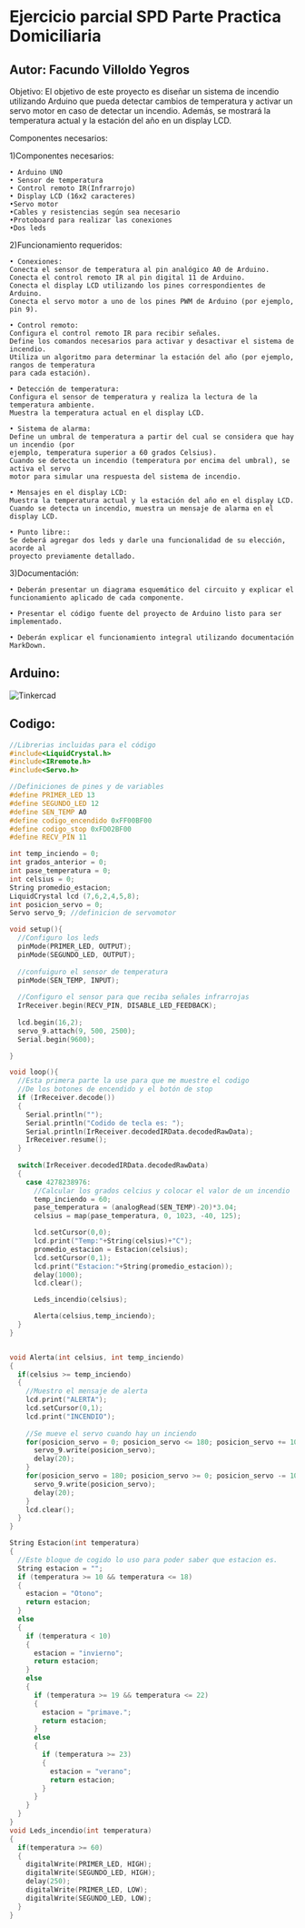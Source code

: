 # Ejercicio parcial SPD Parte Practica Domiciliaria 
## Autor: Facundo Villoldo Yegros

Objetivo: 
El objetivo de este proyecto es diseñar un sistema de incendio utilizando Arduino que pueda
detectar cambios de temperatura y activar un servo motor en caso de detectar un incendio.
Además, se mostrará la temperatura actual y la estación del año en un display LCD.

Componentes necesarios:

1)Componentes necesarios:

    • Arduino UNO
    • Sensor de temperatura
    • Control remoto IR(Infrarrojo)
    • Display LCD (16x2 caracteres) 
    •Servo motor
    •Cables y resistencias según sea necesario
    •Protoboard para realizar las conexiones
    •Dos leds


2)Funcionamiento requeridos:

    • Conexiones:
    Conecta el sensor de temperatura al pin analógico A0 de Arduino.
    Conecta el control remoto IR al pin digital 11 de Arduino.
    Conecta el display LCD utilizando los pines correspondientes de Arduino.
    Conecta el servo motor a uno de los pines PWM de Arduino (por ejemplo, pin 9).

    • Control remoto:
    Configura el control remoto IR para recibir señales.
    Define los comandos necesarios para activar y desactivar el sistema de incendio.
    Utiliza un algoritmo para determinar la estación del año (por ejemplo, rangos de temperatura
    para cada estación).

    • Detección de temperatura:
    Configura el sensor de temperatura y realiza la lectura de la temperatura ambiente.
    Muestra la temperatura actual en el display LCD.

    • Sistema de alarma:
    Define un umbral de temperatura a partir del cual se considera que hay un incendio (por
    ejemplo, temperatura superior a 60 grados Celsius).
    Cuando se detecta un incendio (temperatura por encima del umbral), se activa el servo
    motor para simular una respuesta del sistema de incendio.

    • Mensajes en el display LCD:
    Muestra la temperatura actual y la estación del año en el display LCD.
    Cuando se detecta un incendio, muestra un mensaje de alarma en el display LCD.  

    • Punto libre::
    Se deberá agregar dos leds y darle una funcionalidad de su elección, acorde al
    proyecto previamente detallado.

3)Documentación:

    • Deberán presentar un diagrama esquemático del circuito y explicar el
    funcionamiento aplicado de cada componente.

    • Presentar el código fuente del proyecto de Arduino listo para ser
    implementado.

    • Deberán explicar el funcionamiento integral utilizando documentación
    MarkDown.

## Arduino:

![Tinkercad](Arduino.png)

## Codigo:

~~~ C++ 
//Librerias incluidas para el código
#include<LiquidCrystal.h>
#include<IRremote.h>
#include<Servo.h>

//Definiciones de pines y de variables
#define PRIMER_LED 13
#define SEGUNDO_LED 12
#define SEN_TEMP A0
#define codigo_encendido 0xFF00BF00
#define codigo_stop 0xFD02BF00
#define RECV_PIN 11

int temp_inciendo = 0;
int grados_anterior = 0;
int pase_temperatura = 0;
int celsius = 0;
String promedio_estacion;
LiquidCrystal lcd (7,6,2,4,5,8);
int posicion_servo = 0;
Servo servo_9; //definicion de servomotor

void setup(){
  //Configuro los leds
  pinMode(PRIMER_LED, OUTPUT);
  pinMode(SEGUNDO_LED, OUTPUT);
  
  //confuiguro el sensor de temperatura
  pinMode(SEN_TEMP, INPUT);
  
  //Configuro el sensor para que reciba señales infrarrojas
  IrReceiver.begin(RECV_PIN, DISABLE_LED_FEEDBACK);
  
  lcd.begin(16,2);
  servo_9.attach(9, 500, 2500);
  Serial.begin(9600);

}

void loop(){
  //Esta primera parte la use para que me muestre el codigo
  //De los botones de encendido y el botón de stop
  if (IrReceiver.decode())
  {
  	Serial.println("");
  	Serial.println("Codido de tecla es: ");
    Serial.println(IrReceiver.decodedIRData.decodedRawData); 
    IrReceiver.resume(); 
  }
  
  switch(IrReceiver.decodedIRData.decodedRawData)
  {
  	case 4278238976:
      //Calcular los grados celcius y colocar el valor de un incendio
      temp_inciendo = 60;
      pase_temperatura = (analogRead(SEN_TEMP)-20)*3.04;
      celsius = map(pase_temperatura, 0, 1023, -40, 125);

      lcd.setCursor(0,0);
      lcd.print("Temp:"+String(celsius)+"C");
      promedio_estacion = Estacion(celsius);
      lcd.setCursor(0,1);
      lcd.print("Estacion:"+String(promedio_estacion));
      delay(1000);
      lcd.clear();

      Leds_incendio(celsius);

      Alerta(celsius,temp_inciendo);
  }
}


void Alerta(int celsius, int temp_inciendo)
{
  if(celsius >= temp_inciendo)
  {
    //Muestro el mensaje de alerta
    lcd.print("ALERTA");
    lcd.setCursor(0,1);
    lcd.print("INCENDIO");
    
    //Se mueve el servo cuando hay un inciendo 
    for(posicion_servo = 0; posicion_servo <= 180; posicion_servo += 10){
      servo_9.write(posicion_servo);
      delay(20);
    }
    for(posicion_servo = 180; posicion_servo >= 0; posicion_servo -= 10){
      servo_9.write(posicion_servo);
      delay(20);
    }
    lcd.clear();
  }
}

String Estacion(int temperatura)
{
  //Este bloque de cogido lo uso para poder saber que estacion es.
  String estacion = "";
  if (temperatura >= 10 && temperatura <= 18)
  {
    estacion = "Otono";
    return estacion;
  }
  else
  {
    if (temperatura < 10)
    {
      estacion = "invierno";
      return estacion;
    }
    else
    {
      if (temperatura >= 19 && temperatura <= 22)
      {
        estacion = "primave.";
        return estacion;
      }
      else
      {
        if (temperatura >= 23)
        {
          estacion = "verano";
          return estacion;
        }
      }
    }
  }
}
void Leds_incendio(int temperatura)
{
  if(temperatura >= 60)
  {
    digitalWrite(PRIMER_LED, HIGH);
    digitalWrite(SEGUNDO_LED, HIGH);
    delay(250);
    digitalWrite(PRIMER_LED, LOW);
    digitalWrite(SEGUNDO_LED, LOW);
  }
}

~~~
